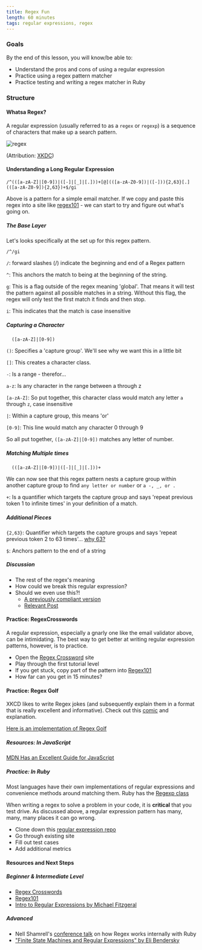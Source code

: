 ```yaml
---
title: Regex Fun
length: 60 minutes
tags: regular expressions, regex
---
```


### Goals

By the end of this lesson, you will know/be able to:

* Understand the pros and cons of using a regular expression
* Practice using a regex pattern matcher
* Practice testing and writing a regex matcher in Ruby

### Structure

#### Whatsa Regex?

A regular expression (usually referred to as a `regex` or `regexp`) is a sequence of characters that make up a search pattern.

![regex](http://i.imgur.com/4W5EHwC.png)

(Attribution: [XKDC](http://xkcd.com/))

#### Understanding a Long Regular Expression

```
/^(([a-zA-Z]|[0-9])|([-]|[_]|[.]))+[@](([a-zA-Z0-9])|([-])){2,63}[.](([a-zA-Z0-9]){2,63})+$/gi
```

Above is a pattern for a simple email matcher. If we copy and paste this regex into a site like [regex101](https://regex101.com/) - we can start to try and figure out what's going on.

##### The Base Layer

Let's looks specifically at the set up for this regex pattern.

```
/^/gi
```

`/`: forward slashes (/) indicate the beginning and end of a Regex pattern

`^`: This anchors the match to being at the beginning of the string.

`g`: This is a flag outside of the regex meaning 'global'. That means it will test the pattern against all possible matches in a string. Without this flag, the regex will only test the first match it finds and then stop.

`i`: This indicates that the match is case insensitive

##### Capturing a Character

```
  ([a-zA-Z]|[0-9])
```

`()`: Specifies a 'capture group'. We'll see why we want this in a little bit

`[]`: This creates a character class.

`-`: Is a range - therefor...

`a-z`: Is any character in the range between a through z

`[a-zA-Z]`: So put together, this character class would match any letter `a` through `z`, case insensitive

`|`: Within a capture group, this means 'or'

`[0-9]`: This line would match any character 0 through 9

So all put together, `([a-zA-Z]|[0-9])` matches any letter of number.

##### Matching Multiple times

```
  (([a-zA-Z]|[0-9])|([-]|[_]|[.]))+
```

We can now see that this regex pattern nests a capture group within another capture group to find `any letter or number` or `a -, _, or .`

`+`: Is a quantifier which targets the capture group and says 'repeat previous token 1 to infinite times' in your definition of a match.

##### Additional Pieces

`{2,63}`: Quantifier which targets the capture groups and says 'repeat previous token 2 to 63 times'... [why 63?](http://stackoverflow.com/questions/9238640/how-long-can-a-tld-possibly-be/9239264#9239264)

`$`: Anchors pattern to the end of a string

##### Discussion

- The rest of the regex's meaning
- How could we break this regular expression?
- Should we even use this?!
  - [A previously compliant version](http://www.ex-parrot.com/~pdw/Mail-RFC822-Address.html)
  - [Relevant Post]( https://davidcel.is/posts/stop-validating-email-addresses-with-regex/)

#### Practice: RegexCrosswords

A regular expression, especially a gnarly one like the email validator above, can be intimidating. The best way to get better at writing regular expression patterns, however, is to practice.

- Open the [Regex Crossword](https://regexcrossword.com/) site
- Play through the first tutorial level
- If you get stuck, copy part of the pattern into [Regex101](https://regex101.com)
- How far can you get in 15 minutes?

#### Practice: Regex Golf

XKCD likes to write Regex jokes (and subsequently explain them in a format that is really excellent and informative). Check out this [comic](https://www.explainxkcd.com/wiki/index.php/1313:_Regex_Golf) and explanation.

[Here is an implementation of Regex Golf](http://regex.alf.nu/)

##### Resources: In JavaScript

[MDN Has an Excellent Guide for JavaScript](https://developer.mozilla.org/en-US/docs/Web/JavaScript/Guide/Regular_Expressions)

##### Practice: In Ruby

Most languages have their own implementations of regular expressions and convenience methods around matching them. Ruby has the [Regexp class](http://ruby-doc.org/core-2.2.0/Regexp.html)

When writing a regex to solve a problem in your code, it is **critical** that you test drive. As discussed above, a regular expression pattern has many, many, many places it can go wrong.

- Clone down this [regular expression repo](https://github.com/turingschool-examples/regex-practice)
- Go through existing site
- Fill out test cases
- Add additional metrics

#### Resources and Next Steps

##### Beginner & Intermediate Level

- [Regex Crosswords](https://regexcrossword.com/)
- [Regex101](https://regex101.com/)
- [Intro to Regular Expressions by Michael Fitzgeral](
http://www.amazon.com/Introducing-Regular-Expressions-ebook/dp/B008K9OGDA/ref=sr_1_2?ie=UTF8&qid=1374171971&sr=8-2&keywords=Regular+Expressions)

##### Advanced

- Nell Shamrell's [conference talk](http://www.confreaks.com/videos/2678-gogaruco2013-beneath-the-surface-regular-expressions-in-ruby) on how Regex works internally with Ruby
- ["Finite State Machines and Regular Expressions" by Eli Bendersky](http://www.gamedev.net/page/resources/_/technical/general-programming/finite-state-machines-and-regular-expressions-r3176)
